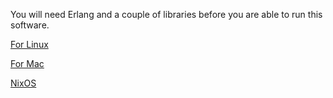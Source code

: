 You will need Erlang and a couple of libraries before you are able to run this software.

[For Linux](linux_dependencies.md)

[For Mac](mac_dependencies.md)

[NixOS](nixos/README.md)

